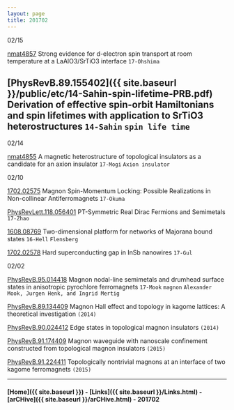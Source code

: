 ```yaml
---
layout: page
title: 201702
---
```



02/15

[nmat4857](http://www.nature.com/nmat/journal/vaop/ncurrent/full/nmat4857.html) Strong evidence for d-electron spin transport at room temperature at a LaAlO3/SrTiO3 interface `17-Ohshima`

>
[PhysRevB.89.155402]({{ site.baseurl }}/public/etc/14-Sahin-spin-lifetime-PRB.pdf) Derivation of effective spin-orbit Hamiltonians and spin lifetimes with application to SrTiO3 heterostructures `14-Sahin` `spin life time`
---


02/14

[nmat4855](http://www.nature.com/nmat/journal/vaop/ncurrent/full/nmat4855.html) A magnetic heterostructure of topological insulators as a candidate for an axion insulator `17-Mogi` `Axion insulator`

02/10

[1702.02575](https://arxiv.org/abs/1702.02575) Magnon Spin-Momentum Locking:
Possible Realizations in Non-collinear Antiferromagnets `17-Okuma`

[PhysRevLett.118.056401](http://journals.aps.org/prl/pdf/10.1103/PhysRevLett.118.056401) PT-Symmetric Real Dirac Fermions and Semimetals `17-Zhao`

[1608.08769](https://arxiv.org/abs/1608.08769) Two-dimensional platform for networks of Majorana bound states `16-Hell` `Flensberg`

[1702.02578](https://arxiv.org/abs/1702.02578) Hard superconducting gap in InSb nanowires `17-Gul`



02/02

[PhysRevB.95.014418](http://journals.aps.org/prb/abstract/10.1103/PhysRevB.95.014418) Magnon nodal-line semimetals and drumhead surface states in anisotropic pyrochlore ferromagnets `17-Mook` `magnon` `Alexander Mook, Jurgen Henk, and Ingrid Mertig`

>
[PhysRevB.89.134409](http://journals.aps.org/prb/abstract/10.1103/PhysRevB.89.134409) Magnon Hall effect and topology in kagome lattices: A theoretical investigation `(2014)`
>
[PhysRevB.90.024412](http://journals.aps.org/prb/abstract/10.1103/PhysRevB.90.024412) Edge states in topological magnon insulators `(2014)`
>
[PhysRevB.91.174409](http://journals.aps.org/prb/abstract/10.1103/PhysRevB.91.174409) Magnon waveguide with nanoscale confinement constructed from topological magnon insulators `(2015)`
>
[PhysRevB.91.224411](http://journals.aps.org/prb/abstract/10.1103/PhysRevB.91.224411) Topologically nontrivial magnons at an interface of two kagome ferromagnets `(2015)`


---


#### [Home]({{ site.baseurl }}) - [Links]({{ site.baseurl }}/Links.html) - [arCHive]({{ site.baseurl }}/arCHive.html) - 201702
